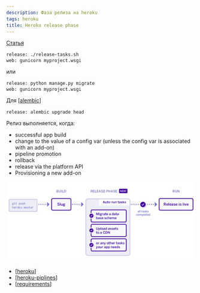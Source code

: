 ```yaml
---
description: Фаза релиза на heroku
tags: heroku
title: Heroku release phase
---
```

[Статья](https://devcenter.heroku.com/articles/release-phase)

```shell
release: ./release-tasks.sh
web: gunicorn myproject.wsgi
```

или

```shell
release: python manage.py migrate
web: gunicorn myproject.wsgi
```

Для [[alembic]]

```shell
release: alembic upgrade head
```

Релиз выполняется, когда:

- successful app build
- change to the value of a config var (unless the config var is associated with an add-on)
- pipeline promotion
- rollback
- release via the platform API
- Provisioning a new add-on

![release](../attachments/2021-04-27-00-43-41.png)

- [[heroku]]
- [[heroku-piplines]]
- [[requirements]]

[//begin]: # "Autogenerated link references for markdown compatibility"
[alembic]: alembic "Alembic"
[heroku]: ..%2Flists%2Fheroku "Heroku"
[heroku-piplines]: heroku-piplines "Heroku piplines"
[requirements]: requirements "Requirements.txt"
[//end]: # "Autogenerated link references"